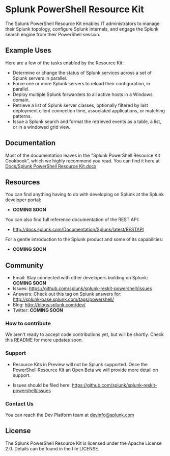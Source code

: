 # Splunk PowerShell Resource Kit

The Splunk PowerShell Resource Kit enables IT administrators to manage their 
Splunk topology, configure Splunk internals, and engage the Splunk search 
engine from their PowerShell session.  

## Example Uses

Here are a few of the tasks enabled by the Resource Kit:

* 	Determine or change the status of Splunk services across a set of Splunk 
	servers in parallel.
*	Force one or more Splunk servers to reload their configuration, in parallel.
*	Deploy multiple Splunk forwarders to all active hosts in a Windows domain.
*	Retrieve a list of Splunk server classes, optionally filtered by last 
	deployment client connection time, associated applications, or matching 
	patterns.
*	Issue a Splunk search and format the retrieved events as a table, a list, 
	or in a windowed grid view. 

## Documentation

Most of the documentation leaves in the "Splunk PowerShell Resource Kit 
Cookbook", which we highly recommend you read. You can find it here at
[Docs/Splunk PowerShell Resource Kit.docx][1]

[1]: https://github.com/splunk/splunk-reskit-powershell/raw/master/Docs/Splunk%20PowerShell%20Resource%20Kit.docx

## Resources

You can find anything having to do with developing on Splunk at the Splunk
developer portal:

*   **COMING SOON**

You can also find full reference documentation of the REST API:

*   http://docs.splunk.com/Documentation/Splunk/latest/RESTAPI

For a gentle introduction to the Splunk product and some of its capabilities:

*   **COMING SOON**

## Community

* Email: Stay connected with other developers building on Splunk: **COMING SOON**
* Issues: https://github.com/splunk/splunk-reskit-powershell/issues
* Answers: Check out this tag on Splunk answers for:  
    http://splunk-base.splunk.com/tags/powershell/
* Blog:  http://blogs.splunk.com/dev/
* Twitter: **COMING SOON**

### How to contribute

We aren't ready to accept code contributions yet, but will be shortly.  Check 
this README for more updates soon.

### Support

* Resource Kits in Preview will not be Splunk supported.  Once the PowerShell 
Resource Kit an Open Beta we will provide more detail on support.  

* Issues should be filed here: https://github.com/splunk/splunk-reskit-powershell/issues

### Contact Us
You can reach the Dev Platform team at devinfo@splunk.com

## License

The Splunk PowerShell Resource Kit is licensed under the Apache
License 2.0. Details can be found in the file LICENSE.